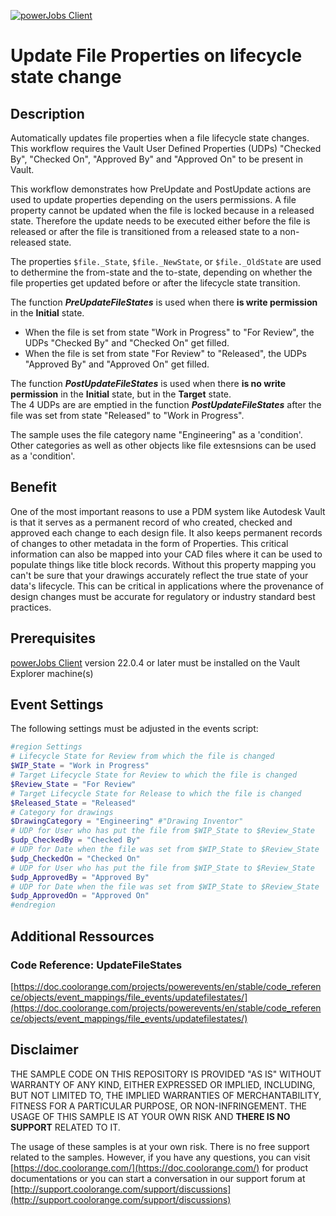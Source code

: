 [![powerJobs Client](https://img.shields.io/badge/powerJobs_Client-22.0.4-orange.svg)](https://www.coolorange.com/powerjobs)

# Update File Properties on lifecycle state change

## Description
Automatically updates file properties when a file lifecycle state changes. This workflow requires the Vault User Defined Properties (UDPs) "Checked By", "Checked On", "Approved By" and "Approved On" to be present in Vault.

This workflow demonstrates how PreUpdate and PostUpdate actions are used to update properties depending on the users permissions. A file property cannot be updated when the file is locked because in a  released state. Therefore the update needs to be executed either before the file is released or after the file is transitioned from a released state to a non-released state.

The properties `$file._State`,  `$file._NewState`, or `$file._OldState` are used to dethermine the from-state and the to-state, depending on whether the file properties get updated before or after the lifecycle state transition.

The function ***PreUpdateFileStates*** is used when there **is write permission** in the **Initial** state.  
* When the file is set from state "Work in Progress" to "For Review", the UDPs "Checked By" and "Checked On" get filled.  
* When the file is set from state "For Review" to "Released", the UDPs "Approved By" and "Approved On" get filled.


The function ***PostUpdateFileStates*** is used when there **is no write permission** in the **Initial** state, but in the **Target** state.  
The  4 UDPs are are emptied in the function ***PostUpdateFileStates*** after the file was set from state "Released" to "Work in Progress".

The sample uses the file category name "Engineering" as a 'condition'. Other categories as well as other objects like file extesnsions can be used as a 'condition'.

## Benefit ##
One of the most important reasons to use a PDM system like Autodesk Vault is that it serves as a permanent record of who created, checked and approved each change to each design file. It also keeps permanent records of changes to other metadata in the form of Properties. This critical information can also be mapped into your CAD files where it can be used to populate things like title block records. Without this property mapping you can't be sure that your drawings accurately reflect the true state of your data's lifecycle. This can be critical in applications where the provenance of design changes must be accurate for regulatory or industry standard best practices.

## Prerequisites
[powerJobs Client](https://www.coolorange.com/powerjobs) version 22.0.4 or later must be installed on the Vault Explorer machine(s)  

## Event Settings
The following settings must be adjusted in the events script:

```powershell
#region Settings
# Lifecycle State for Review from which the file is changed
$WIP_State = "Work in Progress"
# Target Lifecycle State for Review to which the file is changed
$Review_State = "For Review"
# Target Lifecycle State for Release to which the file is changed
$Released_State = "Released"
# Category for drawings 
$DrawingCategory = "Engineering" #"Drawing Inventor"
# UDP for User who has put the file from $WIP_State to $Review_State
$udp_CheckedBy = "Checked By"
# UDP for Date when the file was set from $WIP_State to $Review_State
$udp_CheckedOn = "Checked On"
# UDP for User who has put the file from $WIP_State to $Review_State
$udp_ApprovedBy = "Approved By"
# UDP for Date when the file was set from $WIP_State to $Review_State
$udp_ApprovedOn = "Approved On"
#endregion
```

## Additional Ressources

### Code Reference: UpdateFileStates
[https://doc.coolorange.com/projects/powerevents/en/stable/code_reference/objects/event_mappings/file_events/updatefilestates/](https://doc.coolorange.com/projects/powerevents/en/stable/code_reference/objects/event_mappings/file_events/updatefilestates/)

## Disclaimer

THE SAMPLE CODE ON THIS REPOSITORY IS PROVIDED "AS IS" WITHOUT WARRANTY OF ANY KIND, EITHER EXPRESSED OR IMPLIED, INCLUDING, BUT NOT LIMITED TO, THE IMPLIED WARRANTIES OF MERCHANTABILITY, FITNESS FOR A PARTICULAR PURPOSE, OR NON-INFRINGEMENT.
THE USAGE OF THIS SAMPLE IS AT YOUR OWN RISK AND **THERE IS NO SUPPORT** RELATED TO IT.

The usage of these samples is at your own risk. There is no free support related to the samples. However, if you have any questions, you can visit [https://doc.coolorange.com/](https://doc.coolorange.com/) for product documentations or you can start a conversation in our support forum at [http://support.coolorange.com/support/discussions](http://support.coolorange.com/support/discussions)
